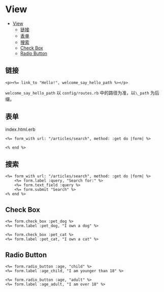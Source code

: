 # View

- [View](#view)
  - [链接](#链接)
  - [表单](#表单)
  - [搜索](#搜索)
  - [Check Box](#check-box)
  - [Radio Button](#radio-button)

## 链接

```erb
<p><%= link_to "Hello!", welcome_say_hello_path %></p>
```

`welcome_say_hello_path` 以 `config/routes.rb` 中的路径为准，以`\_path` 为后缀。

## 表单

index.html.erb

```erb
<%= form_with url: "/articles/search", method: :get do |form| %>

<% end %>
```

## 搜索

```erb
<%= form_with url: "/articles/search", method: :get do |form| %>
    <%= form.label :query, "Search for:" %>
    <%= form.text_field :query %>
    <%= form.submit "Search" %>
<% end %>
```

## Check Box

```erb
<%= form.check_box :pet_dog %>
<%= form.label :pet_dog, "I own a dog" %>

<%= form.check_box :pet_cat %>
<%= form.label :pet_cat, "I own a cat" %>
```

## Radio Button

```erb
<%= form.radio_button :age, "child" %>
<%= form.label :age_child, "I am younger than 18" %>

<%= form.radio_button :age, "adult" %>
<%= form.label :age_adult, "I am over 18" %>
```
